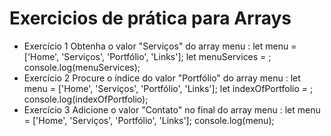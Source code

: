# Exercicios de prática para Arrays

<ul>
  <li>Exercício 1
      Obtenha o valor "Serviços" do array menu :
        let menu = ['Home', 'Serviços', 'Portfólio', 'Links'];
        let menuServices = ;
        console.log(menuServices);
        </li>

  <li> Exercício 2
      Procure o índice do valor "Portfólio" do array menu :
      let menu = ['Home', 'Serviços', 'Portfólio', 'Links'];
      let indexOfPortfolio = ;
      console.log(indexOfPortfolio);
      </li>

  <li>Exercício 3
      Adicione o valor "Contato" no final do array menu :
      let menu = ['Home', 'Serviços', 'Portfólio', 'Links'];
      console.log(menu);</li>
</ul>